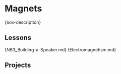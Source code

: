 # Magnets
{box-description}

## Lessons
{NB3_Building-a-Speaker.md}
{Electromagnetism.md}

## Projects
